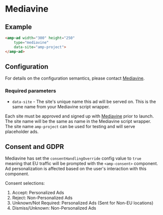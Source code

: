 <!---
Copyright 2016 The AMP HTML Authors. All Rights Reserved.

Licensed under the Apache License, Version 2.0 (the "License");
you may not use this file except in compliance with the License.
You may obtain a copy of the License at

      http://www.apache.org/licenses/LICENSE-2.0

Unless required by applicable law or agreed to in writing, software
distributed under the License is distributed on an "AS-IS" BASIS,
WITHOUT WARRANTIES OR CONDITIONS OF ANY KIND, either express or implied.
See the License for the specific language governing permissions and
limitations under the License.
-->

# Mediavine

## Example

```html
<amp-ad width="300" height="250"
    type="mediavine"
    data-site="amp-project">
</amp-ad>
```

## Configuration

For details on the configuration semantics, please contact [Mediavine](http://www.mediavine.com).

### Required parameters

* `data-site` - The site's unique name this ad will be served on. This is the same name from your Mediavine script wrapper.

Each site must be approved and signed up with [Mediavine](http://www.mediavine.com) prior to launch. The site name will be the same as name in the Mediavine script wrapper. The site name `amp-project` can be used for testing and will serve placeholder ads.

## Consent and GDPR
 
Mediavine has set the `consentHandlingOverride` config value to `true` meaning that EU traffic will be prompted with the `<amp-consent>` component. Ad personalization is affected based on the user's interaction with this component.
 
Consent selections:
1. Accept: Personalized Ads
2. Reject: Non-Personalized Ads
3. Unknown/Not Required: Personalized Ads (Sent for Non-EU locations)
4. Dismiss/Unknown: Non-Personalized Ads
